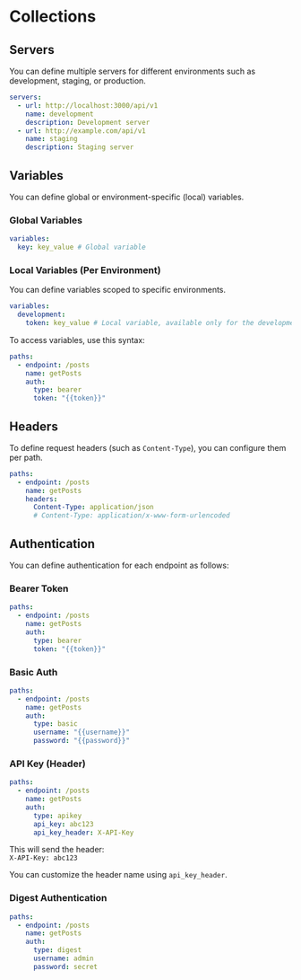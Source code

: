 # Collections

## Servers

You can define multiple servers for different environments such as development, staging, or production.

```yaml
servers:
  - url: http://localhost:3000/api/v1
    name: development
    description: Development server
  - url: http://example.com/api/v1
    name: staging
    description: Staging server
```

## Variables

You can define global or environment-specific (local) variables.

### Global Variables

```yaml
variables:
  key: key_value # Global variable
```

### Local Variables (Per Environment)

You can define variables scoped to specific environments.

```yaml
variables:
  development:
    token: key_value # Local variable, available only for the development environment
```

To access variables, use this syntax:

```yaml
paths:
  - endpoint: /posts
    name: getPosts
    auth:
      type: bearer
      token: "{{token}}"
```

## Headers

To define request headers (such as `Content-Type`), you can configure them per path.

```yaml
paths:
  - endpoint: /posts
    name: getPosts
    headers:
      Content-Type: application/json
      # Content-Type: application/x-www-form-urlencoded
```

## Authentication

You can define authentication for each endpoint as follows:

### Bearer Token

```yaml
paths:
  - endpoint: /posts
    name: getPosts
    auth:
      type: bearer
      token: "{{token}}"
```

### Basic Auth

```yaml
paths:
  - endpoint: /posts
    name: getPosts
    auth:
      type: basic
      username: "{{username}}"
      password: "{{password}}"
```

### API Key (Header)

```yaml
paths:
  - endpoint: /posts
    name: getPosts
    auth:
      type: apikey
      api_key: abc123
      api_key_header: X-API-Key
```

This will send the header:  
`X-API-Key: abc123`

You can customize the header name using `api_key_header`.

### Digest Authentication

```yaml
paths:
  - endpoint: /posts
    name: getPosts
    auth:
      type: digest
      username: admin
      password: secret
```
